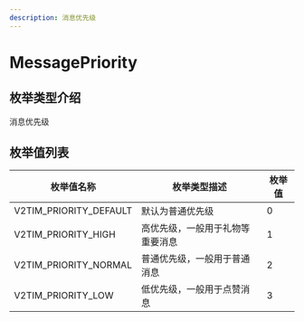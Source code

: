 ```yaml
---
description: 消息优先级
---
```


# MessagePriority

## 枚举类型介绍

消息优先级

## 枚举值列表

| 枚举值名称                    | 枚举类型描述           | 枚举值 |
| ------------------------ | ---------------- | --- |
| V2TIM\_PRIORITY\_DEFAULT | 默认为普通优先级         | 0   |
| V2TIM\_PRIORITY\_HIGH    | 高优先级，一般用于礼物等重要消息 | 1   |
| V2TIM\_PRIORITY\_NORMAL  | 普通优先级，一般用于普通消息   | 2   |
| V2TIM\_PRIORITY\_LOW     | 低优先级，一般用于点赞消息    | 3   |
